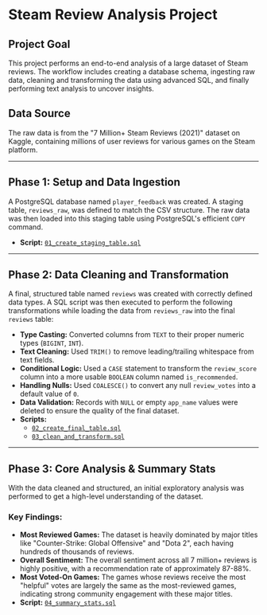 # Steam Review Analysis Project

## Project Goal
This project performs an end-to-end analysis of a large dataset of Steam reviews. The workflow includes creating a database schema, ingesting raw data, cleaning and transforming the data using advanced SQL, and finally performing text analysis to uncover insights.

## Data Source
The raw data is from the "7 Million+ Steam Reviews (2021)" dataset on Kaggle, containing millions of user reviews for various games on the Steam platform.

---

## Phase 1: Setup and Data Ingestion
A PostgreSQL database named `player_feedback` was created. A staging table, `reviews_raw`, was defined to match the CSV structure. The raw data was then loaded into this staging table using PostgreSQL's efficient `COPY` command.
* **Script:** [`01_create_staging_table.sql`](./sql_scripts/01_create_staging_table.sql)

---

## Phase 2: Data Cleaning and Transformation
A final, structured table named `reviews` was created with correctly defined data types. A SQL script was then executed to perform the following transformations while loading the data from `reviews_raw` into the final `reviews` table:
* **Type Casting:** Converted columns from `TEXT` to their proper numeric types (`BIGINT`, `INT`).
* **Text Cleaning:** Used `TRIM()` to remove leading/trailing whitespace from text fields.
* **Conditional Logic:** Used a `CASE` statement to transform the `review_score` column into a more usable `BOOLEAN` column named `is_recommended`.
* **Handling Nulls:** Used `COALESCE()` to convert any null `review_votes` into a default value of `0`.
* **Data Validation:** Records with `NULL` or empty `app_name` values were deleted to ensure the quality of the final dataset.
* **Scripts:**
    * [`02_create_final_table.sql`](./sql_scripts/02_create_final_table.sql)
    * [`03_clean_and_transform.sql`](./sql_scripts/03_clean_and_transform.sql)

---

## Phase 3: Core Analysis & Summary Stats
With the data cleaned and structured, an initial exploratory analysis was performed to get a high-level understanding of the dataset.

### Key Findings:
* **Most Reviewed Games:** The dataset is heavily dominated by major titles like "Counter-Strike: Global Offensive" and "Dota 2", each having hundreds of thousands of reviews.
* **Overall Sentiment:** The overall sentiment across all 7 million+ reviews is highly positive, with a recommendation rate of approximately 87-88%.
* **Most Voted-On Games:** The games whose reviews receive the most "helpful" votes are largely the same as the most-reviewed games, indicating strong community engagement with these major titles.
* **Script:** [`04_summary_stats.sql`](./sql_scripts/04_summary_stats.sql)